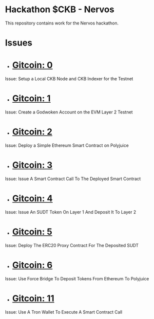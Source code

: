 # Hackathon $CKB - Nervos

This repository contains work for the Nervos hackathon.

# Issues
- # [Gitcoin: 0](https://github.com/bitcoineazy/CKB_Broaden_the_Spectrum/tree/main/CKB_node%26CKB_indexer)
Issue: Setup a Local CKB Node and CKB Indexer for the Testnet
- # [Gitcoin: 1](https://github.com/bitcoineazy/CKB_Broaden_the_Spectrum/tree/main/Godwoken_account)
Issue: Create a Godwoken Account on the EVM Layer 2 Testnet
- # [Gitcoin: 2](https://github.com/bitcoineazy/CKB_Broaden_the_Spectrum/tree/main/Deploy_contract)
Issue: Deploy a Simple Ethereum Smart Contract on Polyjuice
- # [Gitcoin: 3](https://github.com/bitcoineazy/CKB_Broaden_the_Spectrum/tree/main/Call_deployed_contract)
Issue: Issue A Smart Contract Call To The Deployed Smart Contract
- # [Gitcoin: 4](https://github.com/bitcoineazy/CKB_Broaden_the_Spectrum/tree/main/Issue_SUDT_token_on_Layer_1%26Deposit_to_Layer_2)
Issue: Issue An SUDT Token On Layer 1 And Deposit It To Layer 2
- # [Gitcoin: 5](https://github.com/bitcoineazy/CKB_Broaden_the_Spectrum/tree/main/Deploy_ERC20_proxy_contract)
Issue: Deploy The ERC20 Proxy Contract For The Deposited SUDT
- # [Gitcoin: 6](https://github.com/bitcoineazy/CKB_Broaden_the_Spectrum/tree/main/Use_Force_Bridge_To_Deposit_Tokens_From_Ethereum_To_Polyjuice)
Issue: Use Force Bridge To Deposit Tokens From Ethereum To Polyjuice
- # [Gitcoin: 11](https://github.com/bitcoineazy/CKB_Broaden_the_Spectrum/tree/main/Call_with_Tron)
Issue: Use A Tron Wallet To Execute A Smart Contract Call

